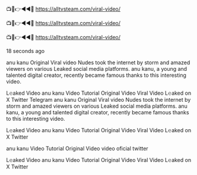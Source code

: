 
📺📱👉◄◄🔴  https://alltvsteam.com/viral-video/

📺📱👉◄◄🔴  https://alltvsteam.com/viral-video/

📺📱👉◄◄🔴  https://alltvsteam.com/viral-video/


18 seconds ago

anu kanu Original Viral video Nudes took the internet by storm and amazed viewers on various Leaked social media platforms. anu kanu, a young and talented digital creator, recently became famous thanks to this interesting video.

L𝚎aked Video anu kanu Video Tutorial Original Video Viral Video L𝚎aked on X Twitter Telegram
anu kanu Original Viral video Nudes took the internet by storm and amazed viewers on various Leaked social media platforms. anu kanu, a young and talented digital creator, recently became famous thanks to this interesting video.

L𝚎aked Video anu kanu Video Tutorial Original Video Viral Video L𝚎aked on X Twitter

anu kanu Video Tutorial Original Video video oficial twitter

L𝚎aked Video anu kanu Video Tutorial Original Video Viral Video L𝚎aked on X Twitter

